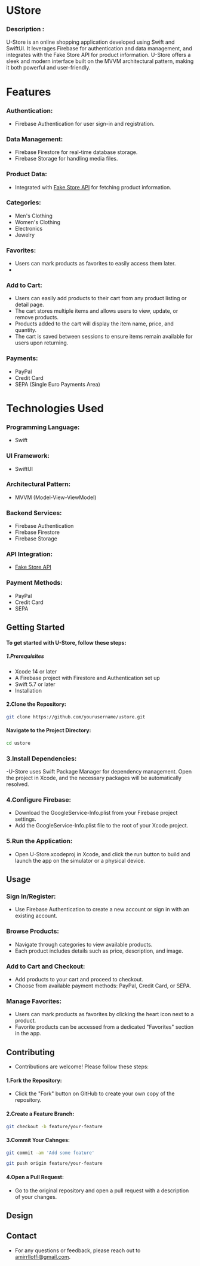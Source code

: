 # UStore

### Description : 
U-Store is an online shopping application developed using Swift and SwiftUI. It leverages Firebase for authentication and data management, and integrates with the Fake Store API for product information. U-Store offers a sleek and modern interface built on the MVVM architectural pattern, making it both powerful and user-friendly.

# Features

### Authentication:
- Firebase Authentication for user sign-in and registration.
  
### Data Management:
- Firebase Firestore for real-time database storage.
- Firebase Storage for handling media files.

  
### Product Data:
- Integrated with [Fake Store API](https://fakestoreapi.com/) for fetching product information.

### Categories:
- Men's Clothing
- Women's Clothing
- Electronics
- Jewelry
  
### Favorites:
- Users can mark products as favorites to easily access them later.
- 
 ### Add to Cart:
- Users can easily add products to their cart from any product listing or detail page.
- The cart stores multiple items and allows users to view, update, or remove products.
- Products added to the cart will display the item name, price, and quantity.
- The cart is saved between sessions to ensure items remain available for users upon returning.

### Payments:
- PayPal
- Credit Card
- SEPA (Single Euro Payments Area)
  
# Technologies Used
### Programming Language: 
- Swift
### UI Framework: 
- SwiftUI
### Architectural Pattern: 
- MVVM (Model-View-ViewModel)
### Backend Services:
- Firebase Authentication
- Firebase Firestore
- Firebase Storage
### API Integration:
- [Fake Store API](https://fakestoreapi.com/)
  
### Payment Methods: 
- PayPal
- Credit Card
- SEPA
  
## Getting Started
#### To get started with U-Store, follow these steps:

##### 1.Prerequisites
- Xcode 14 or later
- A Firebase project with Firestore and Authentication set up
- Swift 5.7 or later
- Installation
  
#### 2.Clone the Repository:

```bash
git clone https://github.com/yourusername/ustore.git
```
#### Navigate to the Project Directory:
```bash
cd ustore
```


### 3.Install Dependencies:

-U-Store uses Swift Package Manager for dependency management. Open the project in Xcode, and the necessary packages will be automatically resolved.

### 4.Configure Firebase:

- Download the GoogleService-Info.plist from your Firebase project settings.
- Add the GoogleService-Info.plist file to the root of your Xcode project.
### 5.Run the Application:

- Open U-Store.xcodeproj in Xcode, and click the run button to build and launch the app on the simulator or a physical device.

## Usage
### Sign In/Register:

- Use Firebase Authentication to create a new account or sign in with an existing account.
### Browse Products:
- Navigate through categories to view available products.
- Each product includes details such as price, description, and image.
### Add to Cart and Checkout:

- Add products to your cart and proceed to checkout.
- Choose from available payment methods: PayPal, Credit Card, or SEPA.
### Manage Favorites:

- Users can mark products as favorites by clicking the heart icon next to a product.
- Favorite products can be accessed from a dedicated "Favorites" section in the app.
  
## Contributing
- Contributions are welcome! Please follow these steps:

#### 1.Fork the Repository:

- Click the "Fork" button on GitHub to create your own copy of the repository.
#### 2.Create a Feature Branch:

```bash
git checkout -b feature/your-feature

```

#### 3.Commit Your Cahnges:
```bash
git commit -am 'Add some feature'

```
```bash
git push origin feature/your-feature
```

#### 4.Open a Pull Request:

- Go to the original repository and open a pull request with a description of your changes.

  
 ## Design


## Contact
- For any questions or feedback, please reach out to amirrllotfi@gmail.com.



